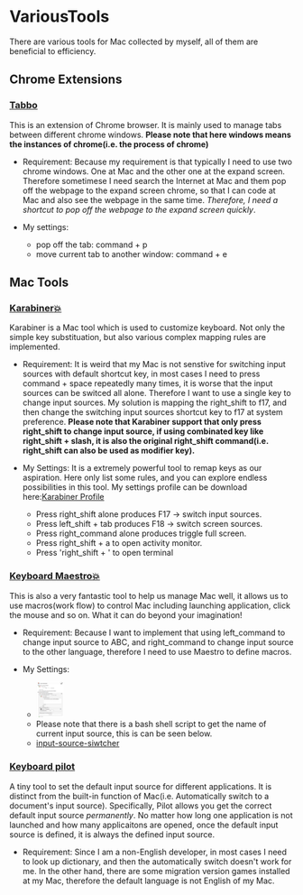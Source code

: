 # VariousTools
There are various tools for Mac collected by myself, all of them are beneficial to efficiency.

## Chrome Extensions

###	[Tabbo](https://chrome.google.com/webstore/detail/tabbo/hedbkonckghacebehjebpfknhdbobiko)
This is an extension of Chrome browser. It is mainly used to manage tabs between different chrome windows. 
**Please note that here windows means the instances of chrome(i.e. the process of chrome)**

* Requirement: Because my requirement is that typically I need to use two chrome windows. One at Mac and the other one at the expand screen. Therefore sometimese I need search the Internet at Mac and them pop off the webpage to the expand screen chrome, so that I can code at Mac and also see the webpage in the same time. 
*Therefore, I need a shortcut to pop off the webpage to the expand screen quickly*.

* My settings:
	* pop off the tab: command + p
	* move current tab to another window: command + e


## Mac Tools

### [Karabiner:collision:](https://github.com/tekezo/Karabiner-Elements)
Karabiner is a Mac tool which is used to customize keyboard. Not only the simple key substituation, but also various complex mapping rules are implemented. 

* Requirement: It is weird that my Mac is not senstive for switching input sources with default shortcut key, in most cases I need to press command + space repeatedly many times, it is worse that the input sources can be switced all alone.  Therefore I want to use a single key to change input sources. My solution is mapping the right_shift to f17, and then change the switching input sources shortcut key to f17 at system preference. 
**Please note that Karabiner support that only press right_shift to change input source, if using combinated key like right_shift + slash, it is also the original right_shift command(i.e. right_shift can also be used as modifier key).**

* My Settings: It is a extremely powerful tool to remap keys as our aspiration. Here only list some rules, and you can explore endless possibilities in this tool. My settings profile can be download here:[Karabiner Profile](https://github.com/gzrjzcx/VariousTools/blob/master/AlexSettings.json)
	* Press right_shift alone produces F17 -> switch input sources.
	* Press left_shift + tab produces F18 -> switch screen sources.
	* Press right_command alone produces triggle full screen.
	* Press right_shift + a to open activity monitor.
	* Press 'right_shift + \' to open terminal

### [Keyboard Maestro:collision:](https://www.keyboardmaestro.com/main/)
This is also a very fantastic tool to help us manage Mac well, it allows us to use macros(work flow) to control Mac including launching application, click the mouse and so on. What it can do beyond your imagination!

* Requirement: Because I want to implement that using left_command to change input source to ABC, and right_command to change input source to the other language, therefore I need to use Maestro to define macros.

* My Settings: 
	* <img src="https://github.com/gzrjzcx/VariousTools/blob/master/res/maestro.png" width="48">
	* Please note that there is a bash shell script to get the name of current input source, this is can be seen below.
	* [input-source-siwtcher](https://github.com/vovkasm/input-source-switcher) 

### [Keyboard pilot](https://itunes.apple.com/us/app/keyboard-pilot/id402670023?mt=12)
A tiny tool to set the default input source for different applications. It is distinct from the built-in function of Mac(i.e. Automatically switch to a document's input source). Specifically, Pilot allows you get the correct default input source *permanently*. No matter how long one application is not launched and how many applicaitons are opened, once the default input source is defined, it is always the defined input source.

* Requirement: Since I am a non-English developer, in most cases I need to look up dictionary, and then the automatically switch doesn't work for me. In the other hand, there are some migration version games installed at my Mac, therefore the default language is not English of my Mac.


















